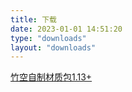 ```yaml
---
title: 下载
date: 2023-01-01 14:51:20
type: "downloads"
layout: "downloads"
---
```

[竹空自制材质包1.13+](竹空自制材质包1.13+.zip)
